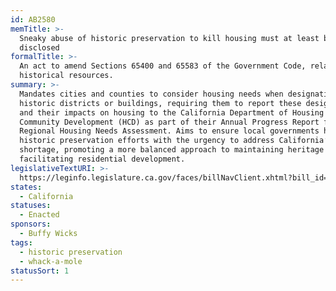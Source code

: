 ```yaml
---
id: AB2580
memTitle: >-
  Sneaky abuse of historic preservation to kill housing must at least be
  disclosed
formalTitle: >-
  An act to amend Sections 65400 and 65583 of the Government Code, relating to
  historical resources.
summary: >-
  Mandates cities and counties to consider housing needs when designating
  historic districts or buildings, requiring them to report these designations
  and their impacts on housing to the California Department of Housing and
  Community Development (HCD) as part of their Annual Progress Report for the
  Regional Housing Needs Assessment. Aims to ensure local governments harmonize
  historic preservation efforts with the urgency to address California’s housing
  shortage, promoting a more balanced approach to maintaining heritage while
  facilitating residential development.
legislativeTextURI: >-
  https://leginfo.legislature.ca.gov/faces/billNavClient.xhtml?bill_id=202320240AB2580
states:
  - California
statuses:
  - Enacted
sponsors:
  - Buffy Wicks
tags:
  - historic preservation
  - whack-a-mole
statusSort: 1
---
```

